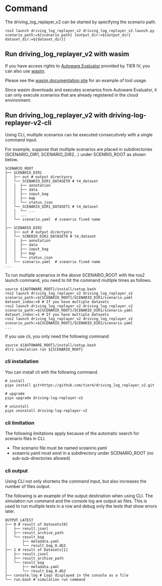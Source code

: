 # Command

The driving_log_replayer_v2 can be started by specifying the scenario path.

```shell
ros2 launch driving_log_replayer_v2 driving_log_replayer_v2.launch.py scenario_path:=${scenario_path} [output_dir:=${output_dir} dataset_dir:=${dataset_dir}]
```

## Run driving_log_replayer_v2 with wasim

If you have access rights to [Autoware Evaluator](https://docs.web.auto/user-manuals/evaluator/introduction) provided by TIER IV,
you can also use [wasim](https://docs.web.auto/developers-guides/wasim/introduction).

Please see the [wasim documentation site](https://docs.web.auto/developers-guides/wasim/use-cases/run-simulations-locally/) for an example of tool usage.

Since wasim downloads and executes scenarios from Autoware Evaluator, it can only execute scenarios that are already registered in the cloud environment.

## Run driving_log_replayer_v2 with driving-log-replayer-v2-cli

Using CLI, multiple scenarios can be executed consecutively with a single command input.

For example, suppose that multiple scenarios are placed in subdirectories (SCENARIO_DIR1, SCENARIO_DIR2...) under SCENRIO_ROOT as shown below.

```shell
SCENARIO_ROOT
├── SCENARIO_DIR1
│   ├── out # output directyory
│   └── SCENARIO_DIR1_DATASET0 # t4_dataset
│   │  ├── annotation
│   │  ├── data
│   │  ├── input_bag
│   │  ├── map
│   │  └── status.json
│   └── SCENARIO_DIR1_DATASET1 # t4_dataset
│   │  └── ...
│   │  ...
│   └── scenario.yaml  # sceanrio fixed name
│
├── SCENARIO_DIR2
│   ├── out # output directyory
│   └── SCNERIO_DIR2_DATASET0 # t4_dataset
│   │  ├── annotation
│   │  ├── data
│   │  ├── input_bag
│   │  ├── map
│   │  └── status.json
│   └── scenario.yaml  # sceanrio fixed name
...
```

To run multiple scenarios in the above SCENARIO_ROOT with the ros2 launch command, you need to hit the command multiple times as follows.

```shell
source ${AUTOWARE_ROOT}/install/setup.bash
ros2 launch driving_log_replayer_v2 driving_log_replayer_v2 scenario_path:=${SCENARIO_ROOT}/SCENARIO_DIR1/scenario.yaml dataset_index:=0 # If you have multiple datasets
ros2 launch driving_log_replayer_v2 driving_log_replayer_v2 scenario_path:=${SCENARIO_ROOT}/SCENARIO_DIR1/scenario.yaml dataset_index:=1 # If you have multiple datasets
ros2 launch driving_log_replayer_v2 driving_log_replayer_v2 scenario_path:=${SCENARIO_ROOT}/SCENARIO_DIR2/scenario.yaml
...
```

If you use cli, you only need the following command

```shell
source ${AUTOWARE_ROOT}/install/setup.bash
dlr2 simulation run ${SCENARIO_ROOT}
```

### cli installation

You can install cli with the following command.

```shell
# install
pipx install git+https://github.com/tier4/driving_log_replayer_v2.git

# upgrade
pipx upgrade driving-log-replayer-v2

# uninstall
pipx uninstall driving-log-replayer-v2
```

### cli limitation

The following limitations apply because of the automatic search for scenario files in CLI.

- The scenario file must be named sceanrio.yaml
- sceanrio.yaml must exist in a subdirectory under SCENARIO_ROOT (no sub-sub-directories allowed)

### cli output

Using CLI not only shortens the command input, but also increases the number of files output.

The following is an example of the output destination when using CLI.
The simulation run command and the console log are output as files.
This is used to run multiple tests in a row and debug only the tests that show errors later.

```shell
OUTPUT_LATEST
├── 0 # result of Datasets[0]
│   ├── result.jsonl
│   ├── result_archive_path
│   └── result_bag
│       ├── metadata.yaml
│       └── result_bag_0.db3
├── 1 # result of Datasets[1]
│   ├── result.jsonl
│   ├── result_archive_path
│   └── result_bag
│       ├── metadata.yaml
│       └── result_bag_0.db3
├── console.log # Logs displayed in the console as a file
└── run.bash # simulation run command
```
